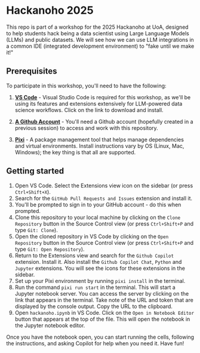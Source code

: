# Hackanoho 2025

This repo is part of a workshop for the 2025 Hackanoho at UoA, designed to help students hack being a data scientist using Large Language Models (LLMs) and public datasets. We will see how we can use LLM integrations in a common IDE (integrated development environment) to "fake until we make it!"

## Prerequisites

To participate in this workshop, you'll need to have the following:

1. **[VS Code](https://code.visualstudio.com/)** - Visual Studio Code is required for this workshop, as we'll be using its features and extensions extensively for LLM-powered data science workflows. Click on the link to download and install.

2. **[A Github Account](https://github.com)** - You'll need a Github account (hopefully created in a previous session) to access and work with this repository. 

3. **[Pixi](https://pixi.sh/latest/get_started/)** - A package management tool that helps manage dependencies and virtual environments.
    Install instructions vary by OS (Linux, Mac, Windows); the key thing is that all are supported.

## Getting started

1. Open VS Code. Select the Extensions view icon on the sidebar (or press `Ctrl+Shift+X`).
2. Search for the `GitHub Pull Requests and Issues` extension and install it.
3. You'll be prompted to sign in to your GitHub account - do this when prompted.
4. Clone this repository to your local machine by clicking on the `Clone Repository` button in the Source Control view (or press `Ctrl+Shift+P` and type `Git: Clone`).
5. Open the cloned repository in VS Code by clicking on the `Open Repository` button in the Source Control view (or press `Ctrl+Shift+P` and type `Git: Open Repository`).
6. Return to the Extensions view and search for the `Github Copilot` extension. Install it. Also install the `Github Copilot Chat`, `Python` and `Jupyter` extensions. You will see the icons for these extensions in the sidebar.
7. Set up your Pixi environment by running `pixi install` in the terminal.
8. Run the command `pixi run start` in the terminal. This will start a Jupyter notebook server. You can access the server by clicking on the link that appears in the terminal. Take note of the URL and token that are displayed by the console output. Copy the URL to the clipboard.
9. Open `hackanoho.ipynb` in VS Code. Click on the `Open in Notebook Editor` button that appears at the top of the file. This will open the notebook in the Jupyter notebook editor. 

Once you have the notebook open, you can start running the cells, following the instructions, and asking Copilot for help when you need it. Have fun!


